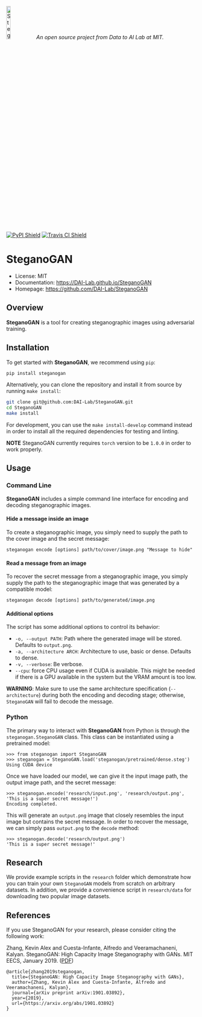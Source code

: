 <p align="left">
<img width=15% src="https://dai.lids.mit.edu/wp-content/uploads/2018/06/Logo_DAI_highres.png" alt="SteganoGAN" />
<i>An open source project from Data to AI Lab at MIT.</i>
</p>

[![PyPI Shield](https://img.shields.io/pypi/v/steganogan.svg)](https://pypi.python.org/pypi/steganogan)
[![Travis CI Shield](https://travis-ci.org/DAI-Lab/SteganoGAN.svg?branch=master)](https://travis-ci.org/DAI-Lab/SteganoGAN)

# SteganoGAN

- License: MIT
- Documentation: https://DAI-Lab.github.io/SteganoGAN
- Homepage: https://github.com/DAI-Lab/SteganoGAN

## Overview

**SteganoGAN** is a tool for creating steganographic images using adversarial training.

## Installation

To get started with **SteganoGAN**, we recommend using `pip`:

```bash
pip install steganogan
```

Alternatively, you can clone the repository and install it from source by running `make install`:

```bash
git clone git@github.com:DAI-Lab/SteganoGAN.git
cd SteganoGAN
make install
```

For development, you can use the `make install-develop` command instead in order to install all
the required dependencies for testing and linting.

**NOTE** SteganoGAN currently requires `torch` version to be `1.0.0` in order to work properly.

## Usage
### Command Line

**SteganoGAN** includes a simple command line interface for encoding and decoding steganographic images.

#### Hide a message inside an image

To create a steganographic image, you simply need to supply the path to the cover image and the secret 
message:

```
steganogan encode [options] path/to/cover/image.png "Message to hide"
```

#### Read a message from an image

To recover the secret message from a steganographic image, you simply supply the path to the steganographic 
image that was generated by a compatible model:

```
steganogan decode [options] path/to/generated/image.png
```

#### Additional options

The script has some additional options to control its behavior:

* `-o, --output PATH`: Path where the generated image will be stored. Defaults to `output.png`.
* `-a, --architecture ARCH`: Architecture to use, basic or dense. Defaults to dense.
* `-v, --verbose`: Be verbose.
* `--cpu`: force CPU usage even if CUDA is available. This might be needed if there is a GPU
  available in the system but the VRAM amount is too low.

**WARNING**: Make sure to use the same architecture specification (`--architecture`) during both 
the encoding and decoding stage; otherwise, `SteganoGAN` will fail to decode the message.

### Python

The primary way to interact with **SteganoGAN** from Python is through the `steganogan.SteganoGAN` 
class. This class can be instantiated using a pretrained model:

```
>>> from steganogan import SteganoGAN
>>> steganogan = SteganoGAN.load('steganogan/pretrained/dense.steg')
Using CUDA device
```

Once we have loaded our model, we can give it the input image path, the output image path, and 
the secret message:

```
>>> steganogan.encode('research/input.png', 'research/output.png', 'This is a super secret message!')
Encoding completed.
```

This will generate an `output.png` image that closely resembles the input image but contains the 
secret message. In order to recover the message, we can simply pass `output.png` to the `decode` 
method:

```
>>> steganogan.decode('research/output.png')
'This is a super secret message!'
```

## Research

We provide example scripts in the `research` folder which demonstrate how you can train your own
`SteganoGAN` models from scratch on arbitrary datasets. In addition, we provide a convenience 
script in `research/data` for downloading two popular image datasets.

## References

If you use SteganoGAN for your research, please consider citing the following work:

Zhang, Kevin Alex and Cuesta-Infante, Alfredo and Veeramachaneni, Kalyan. SteganoGAN: High Capacity Image Steganography with GANs. MIT EECS, January 2019. ([PDF](https://arxiv.org/pdf/1901.03892.pdf))

```
@article{zhang2019steganogan,
  title={SteganoGAN: High Capacity Image Steganography with GANs},
  author={Zhang, Kevin Alex and Cuesta-Infante, Alfredo and Veeramachaneni, Kalyan},
  journal={arXiv preprint arXiv:1901.03892},
  year={2019},
  url={https://arxiv.org/abs/1901.03892}
}
```
